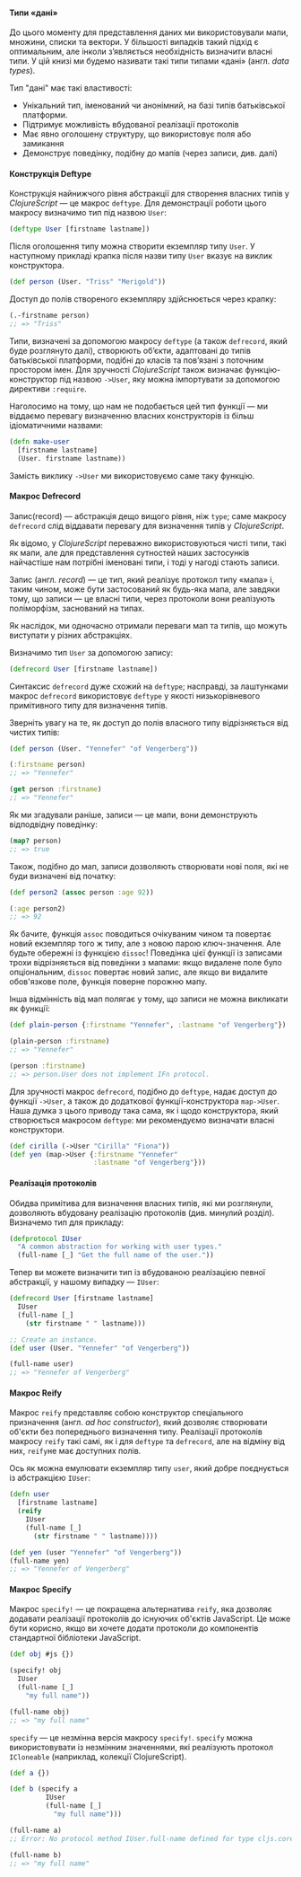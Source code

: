 #### Типи «дані» 

До цього моменту для представлення даних ми використовували мапи, множини, списки та вектори. У більшості випадків такий підхід є оптимальним, але інколи зʼявляється необхідність визначити власні типи. У цій книзі ми будемо називати такі типи типами «дані» (англ. *data types*). 

Тип "дані" має такі властивості:

* Унікальний тип, іменований чи анонімний, на базі типів батьківської платформи.
* Підтримує можливість вбудованої реалізації протоколів
* Має явно оголошену структуру, що використовує поля або замикання
* Демонструє поведінку, подібну до мапів (через записи, див. далі)


#### Конструкція Deftype

 Конструкція найнижчого рівня абстракції для створення власних типів у _ClojureScript_ — це макрос `deftype`. Для демонстрації роботи цього макросу визначимо тип під назвою `User`:

```clojure
(deftype User [firstname lastname])
```

Після оголошення типу можна створити екземпляр типу `User`. У наступному прикладі крапка після назви типу `User` вказує на виклик конструктора.

```clojure
(def person (User. "Triss" "Merigold"))
```

Доступ до полів створеного екземпляру здійснюється через крапку:

```clojure
(.-firstname person)
;; => "Triss"
```

Типи, визначені за допомогою макросу `deftype` (а також `defrecord`, який буде розглянуто далі), створюють обʼєкти, адаптовані до типів батьківської платформи, подібні до класів та повʼязані з поточним простором імен. Для зручності _ClojureScript_ також визначає функцію-конструктор під назвою `->User`, яку можна імпортувати за допомогою директиви `:require`.

Наголосимо на тому, що нам не подобається цей тип функції — ми віддаємо перевагу визначенню власних конструкторів із більш ідіоматичними назвами:

```clojure
(defn make-user
  [firstname lastname]
  (User. firstname lastname))
```

Замість виклику `->User` ми використовуємо саме таку функцію.


#### Макрос Defrecord

Запис(record) — абстракція дещо вищого рівня, ніж `type`; саме макросу `defrecord` слід віддавати перевагу для визначення типів у _ClojureScript_. 

Як відомо, у _ClojureScript_  переважно використовуються чисті типи, такі як мапи, але для представлення сутностей наших застосунків найчастіше нам потрібні іменовані типи, і тоді у нагоді стають записи.

Запис (англ. *record*) — це тип, який реалізує протокол типу «мапа» і, таким чином, може бути застосований як будь-яка мапа, але завдяки тому, що записи — це власні типи, через протоколи вони реалізують поліморфізм, заснований на типах.

Як наслідок, ми одночасно отримали переваги мап та типів, що можуть виступати у різних абстракціях.

Визначимо тип `User` за допомогою запису:

```cljs
(defrecord User [firstname lastname])
```

Синтаксис `defrecord` дуже схожий на `deftype`; насправді, за лаштунками макрос `defrecord` використовує `deftype` у якості низькорівневого примітивного типу для визначення типів. 

Зверніть увагу на те, як доступ до полів власного типу відрізняється від чистих типів:

```clojure
(def person (User. "Yennefer" "of Vengerberg"))

(:firstname person)
;; => "Yennefer"

(get person :firstname)
;; => "Yennefer"
```

Як ми згадували раніше, записи — це мапи, вони демонструють відподвідну поведінку:

```clojure
(map? person)
;; => true
```

Також, подібно до мап, записи дозволяють створювати нові поля, які не буди визначені від початку:

```clojure
(def person2 (assoc person :age 92))

(:age person2)
;; => 92
```

Як бачите, функція `assoc` поводиться очікуваним чином та повертає новий екземпляр того ж типу, але з новою парою ключ-значення. Але будьте обережні із функцією `dissoc`! Поведінка цієї функції із записами трохи відрізняється від поведінки з мапами: якщо видалене поле було опціональним, `dissoc` повертає новий запис, але якщо ви видалите обов'язкове поле, функція поверне порожню мапу.

Інша відмінність від мап полягає у тому, що записи не можна викликати як функції:

```clojure
(def plain-person {:firstname "Yennefer", :lastname "of Vengerberg"})

(plain-person :firstname)
;; => "Yennefer"

(person :firstname)
;; => person.User does not implement IFn protocol.
```

Для зручності макрос `defrecord`, подібно до `deftype`, надає доступ до функції `->User`, а також до додаткової функції-конструктора `map->User`. Наша думка з цього приводу така сама, як і щодо конструктора, який створюється макросом `deftype`: ми рекомендуємо визначати власні конструктори.

```clojure
(def cirilla (->User "Cirilla" "Fiona"))
(def yen (map->User {:firstname "Yennefer"
                     :lastname "of Vengerberg"}))
```


#### Реалізація протоколів

Обидва примітива для визначення власних типів, які ми розглянули, дозволяють вбудовану реалізацію протоколів (див. минулий розділ). Визначемо тип для прикладу:

```clojure
(defprotocol IUser
  "A common abstraction for working with user types."
  (full-name [_] "Get the full name of the user."))
```

Тепер ви можете визначити тип із вбудованою реалізацією певної абстракції, у нашому випадку — `IUser`: 

```clojure
(defrecord User [firstname lastname]
  IUser
  (full-name [_]
    (str firstname " " lastname)))

;; Create an instance.
(def user (User. "Yennefer" "of Vengerberg"))

(full-name user)
;; => "Yennefer of Vengerberg"
```


#### Макрос Reify

Макрос `reify`  представляє собою конструктор спеціального призначення (англ. _ad hoc constructor_), який дозволяє створювати об'єкти без попереднього визначення типу. Реалізації протоколів макросу `reify` такі самі, як і для `deftype` та `defrecord`, але на відміну від них, `reify`не має доступних полів.

Ось як можна емулювати екземпляр типу `user`, який добре поєднується із абстракцією  `IUser`:

```clojure
(defn user
  [firstname lastname]
  (reify
    IUser
    (full-name [_]
      (str firstname " " lastname))))

(def yen (user "Yennefer" "of Vengerberg"))
(full-name yen)
;; => "Yennefer of Vengerberg"
```

#### Макрос Specify

Макрос `specify!` — це покращена альтернатива `reify`, яка дозволяє додавати реалізації протоколів до існуючих об'єктів JavaScript. Це може бути корисно, якщо ви хочете додати протоколи до компонентів стандартної бібліотеки JavaScript. 

```clojure
(def obj #js {})

(specify! obj
  IUser
  (full-name [_]
    "my full name"))

(full-name obj)
;; => "my full name"
```

`specify` — це незмінна версія макросу `specify!`. `specify` можна використовувати із незмінним значеннями, які реалізують протокол `ICloneable` (наприклад, колекції ClojureScript).

```clojure
(def a {})

(def b (specify a
         IUser
         (full-name [_]
           "my full name")))

(full-name a)
;; Error: No protocol method IUser.full-name defined for type cljs.core/PersistentArrayMap: {}

(full-name b)
;; => "my full name"
```